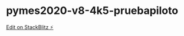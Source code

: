 # pymes2020-v8-4k5-pruebapiloto

[Edit on StackBlitz ⚡️](https://stackblitz.com/edit/pymes2020-v8-4k5-pruebapiloto)